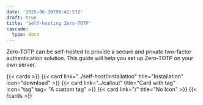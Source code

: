 ```yaml
---
date: '2025-06-30T00:42:57Z'
draft: true
title: 'Self-hosting Zero-TOTP'
cascade:
  type: docs
---
```

Zero-TOTP can be self-hosted to provide a secure and private two-factor authentication solution. This guide will help you set up Zero-TOTP on your own server.

{{< cards >}}
  {{< card link="../self-host/installation" title="Installation" icon="download" >}}
  {{< card link="../callout" title="Card with tag" icon="tag" tag= "A custom tag" >}}
  {{< card link="/" title="No Icon" >}}
{{< /cards >}}
